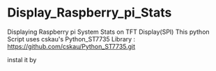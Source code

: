# Display_Raspberry_pi_Stats
 Displaying Raspberry pi System Stats on TFT Display(SPI)
This python Script uses cskau's Python_ST7735 Library :
https://github.com/cskau/Python_ST7735.git

instal it by 
